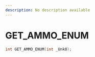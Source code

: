 ```yaml
---
description: No description available 
---
```


# GET_AMMO_ENUM

```cpp
int GET_AMMO_ENUM(int _Unk0);
```